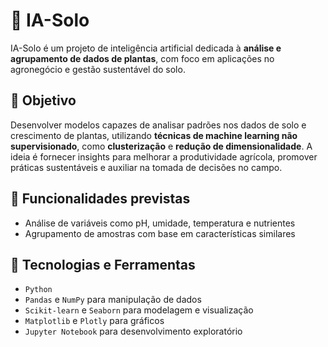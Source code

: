 # 🌱 IA-Solo

IA-Solo é um projeto de inteligência artificial dedicada à **análise e agrupamento de dados de plantas**, com foco em aplicações no agronegócio e gestão sustentável do solo.

## 🧠 Objetivo

Desenvolver modelos capazes de analisar padrões nos dados de solo e crescimento de plantas, utilizando **técnicas de machine learning não supervisionado**, como **clusterização** e **redução de dimensionalidade**. A ideia é fornecer insights para melhorar a produtividade agrícola, promover práticas sustentáveis e auxiliar na tomada de decisões no campo.

## 🚀 Funcionalidades previstas

- Análise de variáveis como pH, umidade, temperatura e nutrientes
- Agrupamento de amostras com base em características similares


## 🔧 Tecnologias e Ferramentas

- `Python`
- `Pandas` e `NumPy` para manipulação de dados
- `Scikit-learn` e `Seaborn` para modelagem e visualização
- `Matplotlib` e `Plotly` para gráficos
- `Jupyter Notebook` para desenvolvimento exploratório



